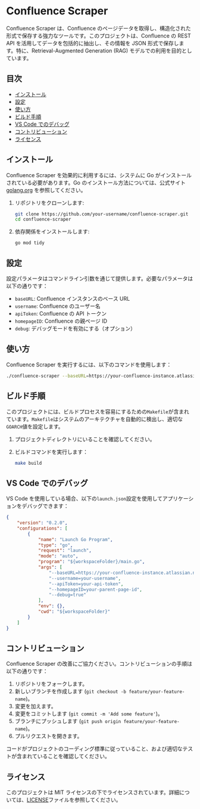 # Confluence Scraper

Confluence Scraper は、Confluence のページデータを取得し、構造化された形式で保存する強力なツールです。このプロジェクトは、Confluence の REST API を活用してデータを包括的に抽出し、その情報を JSON 形式で保存します。特に、Retrieval-Augmented Generation (RAG) モデルでの利用を目的としています。

## 目次

- [インストール](#インストール)
- [設定](#設定)
- [使い方](#使い方)
- [ビルド手順](#ビルド手順)
- [VS Code でのデバッグ](#vs-codeでのデバッグ)
- [コントリビューション](#コントリビューション)
- [ライセンス](#ライセンス)

## インストール

Confluence Scraper を効果的に利用するには、システムに Go がインストールされている必要があります。Go のインストール方法については、公式サイト [golang.org](https://golang.org/) を参照してください。

1. リポジトリをクローンします:

    ```sh
    git clone https://github.com/your-username/confluence-scraper.git
    cd confluence-scraper
    ```

2. 依存関係をインストールします:

    ```sh
    go mod tidy
    ```

## 設定

設定パラメータはコマンドライン引数を通じて提供します。必要なパラメータは以下の通りです：

- `baseURL`: Confluence インスタンスのベース URL
- `username`: Confluence のユーザー名
- `apiToken`: Confluence の API トークン
- `homepageID`: Confluence の親ページ ID
- `debug`: デバッグモードを有効にする（オプション）

## 使い方

Confluence Scraper を実行するには、以下のコマンドを使用します：

```sh
./confluence-scraper --baseURL=https://your-confluence-instance.atlassian.net --username=your-username --apiToken=your-api-token --homepageID=your-parent-page-id --debug=true
```

## ビルド手順

このプロジェクトには、ビルドプロセスを容易にするための`Makefile`が含まれています。`Makefile`はシステムのアーキテクチャを自動的に検出し、適切な`GOARCH`値を設定します。

1. プロジェクトディレクトリにいることを確認してください。
2. ビルドコマンドを実行します：

    ```sh
    make build
    ```

## VS Code でのデバッグ

VS Code を使用している場合、以下の`launch.json`設定を使用してアプリケーションをデバッグできます：

```json
{
    "version": "0.2.0",
    "configurations": [
        {
            "name": "Launch Go Program",
            "type": "go",
            "request": "launch",
            "mode": "auto",
            "program": "${workspaceFolder}/main.go",
            "args": [
                "--baseURL=https://your-confluence-instance.atlassian.net",
                "--username=your-username",
                "--apiToken=your-api-token",
                "--homepageID=your-parent-page-id",
                "--debug=true"
            ],
            "env": {},
            "cwd": "${workspaceFolder}"
        }
    ]
}
```

## コントリビューション

Confluence Scraper の改善にご協力ください。コントリビューションの手順は以下の通りです：

1. リポジトリをフォークします。
2. 新しいブランチを作成します (`git checkout -b feature/your-feature-name`)。
3. 変更を加えます。
4. 変更をコミットします (`git commit -m 'Add some feature'`)。
5. ブランチにプッシュします (`git push origin feature/your-feature-name`)。
6. プルリクエストを開きます。

コードがプロジェクトのコーディング標準に従っていること、および適切なテストが含まれていることを確認してください。

## ライセンス

このプロジェクトは MIT ライセンスの下でライセンスされています。詳細については、[LICENSE](LICENSE)ファイルを参照してください。
